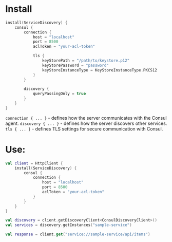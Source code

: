 # Install

```kotlin
install(ServiceDiscovery) {
    consul {
        connection {
            host = "localhost"
            port = 8500
            aclToken = "your-acl-token"

            tls {
                keyStorePath = "/path/to/keystore.p12"
                keyStorePassword = "password"
                keyStoreInstanceType = KeyStoreInstanceType.PKCS12
            }
        }

        discovery {
            queryPassingOnly = true
        }
    }
}
```

`connection { ... }` - defines how the server communicates with the Consul agent.
`discovery { ... }` - defines how the server discovers other services.
`tls { ... }` - defines TLS settings for secure communication with Consul.

# Use:

```kotlin
val client = HttpClient {
    install(ServiceDiscovery) {
        consul {
            connection {
                host = "localhost"
                port = 8500
                aclToken = "your-acl-token"
            }
        }
    }
}

val discovery = client.getDiscoveryClient<ConsulDiscoveryClient>()
val services = discovery.getInstances("sample-service")

val response = client.get("service://sample-service/api/items")
```
